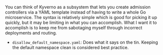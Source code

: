 You can think of Kyverno as a subsystem that lets you create admission controllers via a YAML template instead of having
to write a whole Go microservice. The syntax is relatively simple which is good for picking it up quickly, but it may
be limiting in what you can accomplish. What I want it to accomplish is to keep me from sabotaging myself through
incorrect deployments and routing.

* `disallow_default_namespace.yaml`: Does what it says on the tin. Keeping the default namespace clean is considered
best practice.
